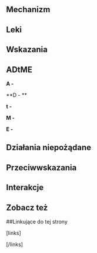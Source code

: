 

## Mechanizm



## Leki



## Wskazania





## ADtME

**A -**

**D - **

**t -**

**M -**

**E -**



## Działania niepożądane





## Przeciwwskazania





## Interakcje



## Zobacz też



##Linkujące do tej strony

[links]


[/links]











